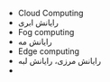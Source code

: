 
- Cloud Computing
- رایانش ابری
- Fog computing
- رایانش مه
- Edge computing
- رایانش مرزی، رایانش لبه
- 
